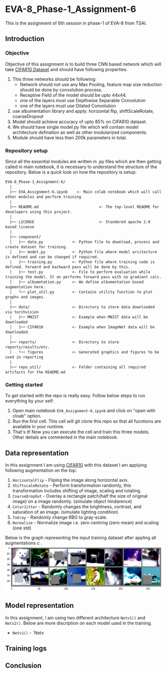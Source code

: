 # EVA-8_Phase-1_Assignment-6
This is the assignment of 6th session in phase-1 of EVA-8 from TSAI.

## Introduction

### Objective
Objective of this assignment is to build three CNN based network which will take [CIFAR10 Dataset](<http://yann.lecun.com/exdb/mnist/>) and should have following properties.
1. This three networks should be following:
    - Network should not use any Max Pooling, feature map size reduction should be done by convolution process.
    - Receptive Field of the model should be upto 44x44.
    - one of the layers must use Depthwise Separable Convolution
    - one of the layers must use Dilated Convolution
2. use albumentation library and apply: horizontal flip, shiftScaleRotate, coarseDropout
3. Model should achieve accuracy of upto 85% on CIFAR10 dataset.
2. We should have single model.py file which will contain model architecture defination as well as other modularized components.
3. Module should have less then 200k parameters in total.

### Repository setup
Since all the essential modules are written in .py files which are then getting called in main notebook, it is necessary to understand the structure of the repository.
Below is a quick look on how the repository is setup:
<br>
```
EVA-8_Phase-1_Assignment-6/
  |
  ├── EVA_Assignment-6.ipynb    <- Main colab notebook which will call other modules and perform training
  |
  ├── README.md                           <- The top-level README for developers using this project.
  |
  ├── LICENSE                             <- Standered apache 2.0 based license
  |
  ├── component/
  │   ├── data.py             <- Python file to download, process and create dataset for training.
  │   ├── model.py            <- Python file where model arcitecture is defined and can be changed if required.
  │   ├── training.py         <- Python file where training code is defined. Forward and backward pass will be done by this.
  │   ├── test.py             <- File to perform evaluation while training the model. It on performs forward pass with no gradient calc.
  │   ├── albumetation.py     <- We define albumentation based augmentation here.
  │   └── plot_util.py        <- Contains utility function to plot graphs and images.
  │
  ├── data/                   <- Directory to store data downloaded via torchvision
  │   ├── MNIST               <- Example when MNIST data will be downloaded
  │   ├── CIFAR10             <- Example when ImageNet data will be downloaded.
  │
  ├── reports/                <- Directory to store reports/results/etc.
  │   └── figures             <- Generated graphics and figures to be used in reporting
  |
  ├── repo_util/              <- Folder containing all required artifacts for the README.md
```
### Getting started
To get started with the repo is really easy. Follow below steps to run everything by your self:
1. Open main notebook `EVA_Assignment-6.ipynb` and click on "open with cloab" option.
2. Run the first cell. This cell will git clone this repo so that all fucntions are available in your runtime.
3. That's it! Now you can execute the cell and train this three models. Other detials are commented in the main notebook.

## Data representation
In this assignment I am using [CIFAR10](https://www.cs.toronto.edu/~kriz/cifar.html) with this dataset I am applying following augmentation on the top:
1. `HorizontalFlip` - Fliping the image along horizontal axis.
2. `ShiftscaleRotate` - Perform transformation randomly, this transformation includes shifting of image, scaling and rotating.
3. `CoarseDropOut` - Overlay a rectangle patch(half the size of original image) on a image randomly. (simulate object hindarence)
4. `ColorJitter` - Randomly changes the brightness, contrast, and saturation of an image. (simulate lighting condition)
5. `ToGray` - Randomly change RBG to gray-scale. 
6. `Normalize` - Normalize image i.e. zero centring (zero mean) and scaling (one std)

Below is the graph representing the input training dataset after appling all augmentations c .
![Alt text](repo_util/data_6.JPG?raw=true "model architecture")

## Model representation
In this assignment, I am using two different architecture `Netv1()` and `Netv2()`. Below are more discription on each model used in the training.
- `Netv1()` - `Netv

## Training logs

## Conclusion

